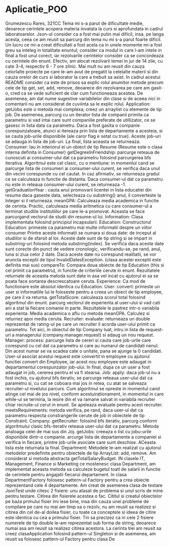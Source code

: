 # Aplicatie_POO

Grumezescu Rares, 321CC
Tema mi s-a parut de dificultate medie, deoarece cerintele acopera materia 
invatata la curs si aprofundata in cadrul laboratoarelor. Json-ul consider ca a fost 
mai putin mai dificil, insa, pe langa acesta, ceea ce am reusit sa parcurg din tema 
nu mi s-a parut foarte dificil. Un lucru ce mi-a creat dificultati a fost acela ca in 
unele momente mi-a fost greu sa inteleg in totalitate enuntul; consider ca modul 
in care l-am intele in final a fost unul corect, iar rezolvarile cerintelor consider ca 
se concordeaza cu cerintele din enunt.
Efectiv, am alocat rezolvarii temei in jur de 14 zile, cu cate 3-4, respectiv 6 - 7 ore 
zilnic. Mai mult nu am reusit din cauza celorlalte proiecte pe care le-am avut de 
pregatit la celelalte materii si din cauza orelor de curs si laborator la care a trebuit 
sa asist.
In cadrul acestui README consider ca este de prisos sa explic rolul anumitor 
metode precum cele de tip get, set, add, remove, deoarece din rezolvarea pe care 
am gasit-o, cred ca se vede suficient de clar cum functioneaza acestea. De 
asemenea, am dat nume sugestive variabilelor din clase si de aceea nici in 
comentarii nu am considerat de cuviinta sa le explic rolul. 
Application:
getJobs este o metoda mai complexa; creez un arraylist cu elemente de tip job. 
De asemenea, parcurg cu un iterator lista de companii primita ca parametru si vad 
intai care sunt companiile preferate de utillizator, ce se gasesc in lista data ca 
parametru. Daca a fost gasita o companie corespunzatoare, atunci si itereaza prin 
lista de departamente a acesteia, si se cauta job-urile disponibile (ale caror flag e 
setat cu true). Aceste job-uri se adauga in lista de job-uri. La final, lista aceasta se 
returneaza.
Consumer:
Iau in interiorul ei un obiect de tip Resume (Resume este o clasa interna definita 
in Consumer)
getDegreeInFriendship: parcurge reteaua de cunoscuti ai consumer-ului dat ca 
parametru folosind parcurgerea bfs iterativa. Algoritmul este cel clasic, cu o 
mentiune: in momentul cand se parcurge lista de consumeri ai consumer-ului 
curent, se verifica daca unul din vecini corespunde cu cel cautat. In caz afirmativ, 
se returneaza gradul ce se calculeaza in functie de distanta.
Daca consumer-ul dat ca parametru nu este in reteaua consumer-ului curent, se 
returneaza -1.
getGraduationYear : cauta anul promovarii licentei in lista educatiei din resume 
daca gaseste data, selecteaza cu substring() anul, il converteste la Integer si il 
returneaza.
meanGPA: Calculeaza media academica in functie de cerinta. Practic, calculeaza 
media aritmetica cu care consumer-ul a terminat studiile institutiilor pe care le-a 
promovat. Aceasta se face parcurgand vectorul de studii din resume-ul lui.
Information: 
Clasa implementata folosind principiul incapsularii.
Education:
Constructorul Education: primeste ca parametru mai multe informatii despre un 
viitor consumer Printre aceste informatii se numara si doua date: de inceput al 
studiilor si de sfarsit al lor. Aceste date sunt de tip string si se impart in 
substring-uri folosind metoda substring(index). Se verifica daca aceste date sunt 
corecte din punct de vedere cronologic, verificandu-se, pe rand, anul, luna si ziua 
celor 2 date. Daca aceste date nu corespund realitatii, se vor aruncta exceptii de 
tipul InvalidDatesException. (clasa acestei exceptii este definita mai sus)
compareTo: Compara doua obiecte de tip Education (this si cel primit ca 
parametru), in functie de criteriile cerute in enunt. Rezultatele returnate de 
aceasta matoda sunt date in asa vel incat cu ajutorul ei sa se poata face sortarea 
descrescatoare ceruta.
Experience:
Ca mod de functionare este absolut identica cu Education.
User:
convert: primeste un user si informatiile lui le foloseste pentru a creea un obiect 
de tip employee, pe care il va returna.
getTotalScore: calculeaza scorul total folosind algoritmul din enunt. parcurg 
vectorul de experienta al user-ului si vad cati ani a stat la fiecare comanie in parte. 
Rezultatele le pastrez intr-o variabila experienta. Media academica o aflu cu 
metoda meanGPA. Calculez si returnez apoi media ceruta.
Recruiter:
evaluate: returneaza un double reprezentat de rating-ul pe care un recruiter il 
acorda user-ului primit ca parametru. Tot aici, in obiectul de tip Company luat, 
intru in lista de request-uri a managerului (company.manager.request) si adaug 
un nou request.
Manager: 
process: parcurge lista de cereri si cauta care job-urile care corespund cu cel dat 
ca parametru si care au numarul de candidati nenul. Din acest numar se va scadea 
cate o unitate, pana se ajunge la 0 candidati. User-ul asociat acestui request este 
convertit in employee cu ajutorul functiei convert din Employee, iar acest nou 
employee este adaugat in departamentul corespunzator job-ului. In final, dupa ce 
un user a fost adaugat in job, cererea pentru el va fi stearsa.
Job:
apply: daca job-ul nu a fost inchis, cu ajutorul bfs iterativ, se parcurge reteaua 
user-ului dat ca parametru si, cu cat se coboara mai jos in retea, cu atat se 
salveaza recruiter-ul nivelului parcurs. Cum algoritmul se opreste in momentul 
cand atinge cel mai de jos nivel, conform acestuirationament, in momentul in 
care while-ul se termina, la iesire din el va ramane salvat in variabila recruiter 
chiar recruite-ul cerut in enunt. Se apeleaza evaluate pentru acest recruiter.
meetsRequirements: metoda verifica, pe rand, daca user-ul dat ca parametru 
respecta constrangerile cerute de job in obiectele de tip Constraint.
Company:
getRecruiter: folosind bfs iterativ, parcurg conform algoritmului clasic bfs-iterativ 
reteaua user-ului dat ca parametru. Metoda analoaga celei de mai sus din Joj.
getJobs: creeaza o list cu jobu-urile disponibile dintr-o companie. arcurge lista de 
departamente a companiei si verifica in fiecare, printre job-urile asociate care 
sunt deschise. ACeasta lista este returnata la final.
Department:
Metodele le-am realizat cu ajutorul metodelor predefinite pentru obiectele de tip 
ArrayList: add, remove. Am considerat si metoda abstracta getTotalSalaryBudget. 
IN clasele IT, Management, Finance si Marketing ce mostenesc clasa Department, 
am implementat aceasta metoda sa calculeze bugetul toatl de salarii in functie de 
cerintele pentru angajatii fiecarui departament.
In clasa DepartmentFactory folosesc pattern-ul Factory pentru a crea obiecte 
reprezentand cele 4 departamente.
Am creat de asemenea clasa de testare JsonTest unde citesc 2 fisiere: unu atasat 
de problema si unul scris de mine pentru testare. Citirea din fisierele acestea o 
fac. Cititul si creatul obiectelor pe baza primului fisier imi iese bine, insa din cauza 
unei probleme de compilare pe care nu mai am timp sa o rezolv, nu am reusit sa 
realizez si citirea din cel de-al doilea fisier, cu toate ca conceptele si ideea de citire 
este identica cu cea a primului fisier. Tin sa precizez ca in cele 2 fisiere numerele 
de tip double le-am reprezentat sub forma de string, deoarece numai asa am 
reusit sa realizez citirea acestora.
La cerinta trei am reusit sa creez clasaApplication folosind pattern-ul Singleton si 
de asemenea, am reusit sa folosesc pattern-ul Factory pentru clasa De
